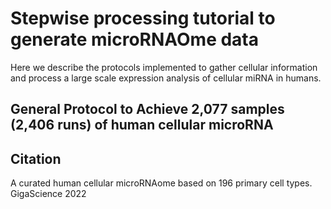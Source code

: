 # Stepwise processing tutorial to generate microRNAOme data

Here we describe the protocols implemented to gather cellular information and process a large scale expression analysis of cellular miRNA in humans. 

## General Protocol to Achieve 2,077 samples (2,406 runs) of human cellular microRNA

## Citation
A curated human cellular microRNAome based on 196 primary cell types. GigaScience 2022


